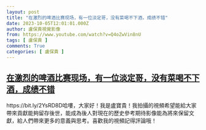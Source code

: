 ```yaml
---
layout: post
title: "在激烈的啤酒比赛现场，有一位淡定哥，没有菜喝不下酒，成绩不错"
date: 2023-10-05T12:01:01.000Z
author: 盧保貴視覺影像
from: https://www.youtube.com/watch?v=Q4oZwVin8nU
tags: [ 盧保貴 ]
comments: True
categories: [ 盧保貴 ]
---
```

<!--1696507261000-->
[在激烈的啤酒比赛现场，有一位淡定哥，没有菜喝不下酒，成绩不错](https://www.youtube.com/watch?v=Q4oZwVin8nU)
------

<div>
https://bit.ly/2YsRD8D哈嘍，大家好！我是盧寶貴！我拍攝的視頻希望能給大家帶來貢獻能夠留存後世，能成為後人對現在的歷史參考期待影像能為將來保留文獻，給人們帶來更多的意義與思考。喜歡我的視頻記得評論哦！
</div>
